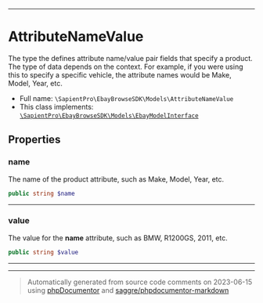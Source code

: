 ***

# AttributeNameValue

The type the defines attribute name/value pair fields that specify a product. The type of data depends on the context. For example, if you were using this to specify a specific vehicle, the attribute names would be Make, Model, Year, etc.



* Full name: `\SapientPro\EbayBrowseSDK\Models\AttributeNameValue`
* This class implements:
[`\SapientPro\EbayBrowseSDK\Models\EbayModelInterface`](./EbayModelInterface.md)



## Properties


### name

The name of the product attribute, such as Make, Model, Year, etc.

```php
public string $name
```






***

### value

The value for the <b> name</b> attribute, such as BMW, R1200GS, 2011, etc.

```php
public string $value
```






***



***
> Automatically generated from source code comments on 2023-06-15 using [phpDocumentor](http://www.phpdoc.org/) and [saggre/phpdocumentor-markdown](https://github.com/Saggre/phpDocumentor-markdown)
